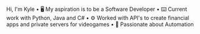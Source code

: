 Hi, I'm Kyle
  • 🖥️ My aspiration is to be a Software Developer
  • ⌨️ Current work with Python, Java and C#
  • ⚙️ Worked with API's to create financial apps and private servers for videogames
  • 🔄 Passionate about Automation

